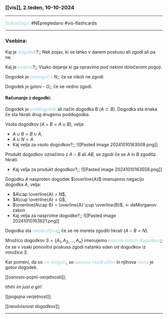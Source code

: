 ### [[vis]], 2.teden, 10-10-2024
---

<font color="#92cddc">Status/tags:</font> #NEpregledano #vis-flashcards

---

### Vsebina:

Kaj je <font color="#92cddc">dogodek</font>?;; Nek pojav, ki se lahko v danem poskusu ali zgodi ali pa ne.
<!--SR:!2024-10-15,3,250-->
Kaj je <font color="#92cddc">poskus</font>?;; Vsako dejanje ki ga opravimo pod nekimi določenimi pogoji.
<!--SR:!2024-10-16,4,270-->

Dogodek je <font color="#92cddc">nemogoč</font> - $N$;; če se nikoli ne zgodi.
<!--SR:!2024-10-16,4,270-->
Dogodek je gotov - $G$;; če se vedno zgodi.
<!--SR:!2024-10-16,4,270-->

#### Računanje z dogodki:
Dogodek je <font color="#92cddc">poddogodek</font> ali način dogodka B ($A \subset B$). Dogodka sta enaka če sta hkrati drug drugemu poddogodka.

Vsota dogodkov ($A + B = A \cup B$), velja:
- $A \cup B = B \cup A$,
- $A \cup N = A$
- Kaj velja za vsoto dogodkov?;; ![[Pasted image 20241010163509.png]]
<!--SR:!2024-10-15,3,250-->

Produkt dogodkov označimo z $A \cap B$ ali $AB$, se zgodi če se $A$ in $B$ zgodita hkrati.
- Kaj velja za produkt dogodkov?;; ![[Pasted image 20241010163558.png]]
<!--SR:!2024-10-15,3,250-->

Dogodku $A$ nasproten dogodek $\overline{A}$ imenujemo negacijo dogodka $A$, velja:
- $A\cap \overline{A} = N$,
- $A\cup \overline{A} = G$,
- $\overline{A\cap B} = \overline{A} \cup \overline{B}$, <- deMorganov zakon
- Kaj velja za nasprotne dogodke?;; ![[Pasted image 20241010163621.png]]
<!--SR:!2024-10-15,3,250-->

Dogodka sta <font color="#92cddc">nezdružljiva</font>;; če se ne moreta zgoditi hkrati ($A \cap B = N$).
<!--SR:!2024-10-17,3,250-->

Množico dogodkov $S = \{A_1, A_2, ..., A_n\}$ imenujemo <font color="#92cddc">popolni sistem dogodkov</font>;; če se v vsaki ponovitvi poskusa zgodi natanko eden od dogodkov iz množice $S$.
<!--SR:!2024-10-16,4,270-->

Kar pomeni, da so <font color="#92cddc">vsi mogoči</font>, so <font color="#92cddc">paroma nezdružljivi</font> in njihova <font color="#92cddc">vsota</font> je gotov dogodek.

[[osnovni-pojmi-verjetnosti]]; 

$tihihi \ im \ just \ a \ girl$     

[[pogojna verjetnost]];

[[neodvisnost dogodkov]];

---